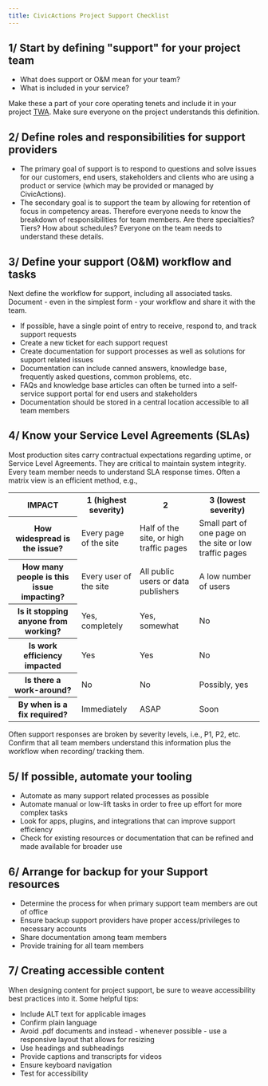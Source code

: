 ```yaml
---
title: CivicActions Project Support Checklist
---
```


## 1/ Start by defining "support" for your project team

-   What does support or O&M mean for your team?
-   What is included in your service?

Make these a part of your core operating tenets and include it in your project [TWA](../project-management/team-working-agreements-instructions.md). Make sure everyone on the project understands this definition.

## 2/ Define roles and responsibilities for support providers

-   The primary goal of support is to respond to questions and solve issues for our customers, end users, stakeholders and clients who are using a product or service (which may be provided or managed by CivicActions).
-   The secondary goal is to support the team by allowing for retention of focus in competency areas. Therefore everyone needs to know the breakdown of responsibilities for team members. Are there specialties? Tiers? How about schedules? Everyone on the team needs to understand these details.

## 3/ Define your support (O&M) workflow and tasks

Next define the workflow for support, including all associated tasks. Document - even in the simplest form - your workflow and share it with the team.

-   If possible, have a single point of entry to receive, respond to, and track support requests
-   Create a new ticket for each support request
-   Create documentation for support processes as well as solutions for support related issues
-   Documentation can include canned answers, knowledge base, frequently asked questions, common problems, etc.
-   FAQs and knowledge base articles can often be turned into a self-service support portal for end users and stakeholders
-   Documentation should be stored in a central location accessible to all team members

## 4/ Know your Service Level Agreements (SLAs)

Most production sites carry contractual expectations regarding uptime, or Service Level Agreements. They are critical to maintain system integrity. Every team member needs to understand SLA response times. Often a matrix view is an efficient method, e.g.,

<table>
    <tr>
        <th>IMPACT</th>
        <th>1 (highest severity)</th>
        <th>2</td>
        <th>3 (lowest severity)</th>
    </tr>
    <tr>
        <th>How widespread is the issue?</th>
        <td>Every page of the site</td>
        <td>Half of the site, or high traffic pages</td>
        <td>Small part of one page on the site or low traffic pages</td>
    </tr>
    <tr>
        <th>How many people is this issue impacting?</th>
        <td>Every user of the site</td>
        <td>All public users or data publishers</td>
        <td>A low number of users</td>
    </tr>
    <tr>
        <th>Is it stopping anyone from working?</th>
        <td>Yes, completely</td>
        <td>Yes, somewhat</td>
        <td>No</td>
    </tr>
    <tr>
        <th>Is work efficiency impacted</th>
        <td>Yes</td>
        <td>Yes</td>
        <td>No</td>
    </tr>
    <tr>
        <th>Is there a work-around?</th>
        <td>No</td>
        <td>No</td>
        <td>Possibly, yes</td>
    </tr>
    <tr>
        <th>By when is a fix required?</th>
        <td>Immediately</td>
        <td>ASAP</td>
        <td>Soon</td>
    </tr>
</table>

Often support responses are broken by severity levels, i.e., P1, P2, etc. Confirm that all team members understand this information plus the workflow when recording/ tracking them.

## 5/ If possible, automate your tooling

-   Automate as many support related processes as possible
-   Automate manual or low-lift tasks in order to free up effort for more complex tasks
-   Look for apps, plugins, and integrations that can improve support efficiency
-   Check for existing resources or documentation that can be refined and made available for broader use

## 6/ Arrange for backup for your Support resources

-   Determine the process for when primary support team members are out of office
-   Ensure backup support providers have proper access/privileges to necessary accounts
-   Share documentation among team members
-   Provide training for all team members

## 7/ Creating accessible content

When designing content for project support, be sure to weave accessibility best practices into it. Some helpful tips:

-   Include ALT text for applicable images
-   Confirm plain language
-   Avoid .pdf documents and instead - whenever possible - use a responsive layout that allows for resizing
-   Use headings and subheadings
-   Provide captions and transcripts for videos
-   Ensure keyboard navigation
-   Test for accessibility
